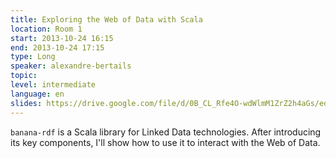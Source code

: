 ```yaml
---
title: Exploring the Web of Data with Scala
location: Room 1
start: 2013-10-24 16:15
end: 2013-10-24 17:15
type: Long
speaker: alexandre-bertails
topic: 
level: intermediate
language: en
slides: https://drive.google.com/file/d/0B_CL_Rfe4O-wdWlmM1ZrZ2h4aGs/edit?usp=sharing
---
```


`banana-rdf` is a Scala library for Linked Data technologies. After introducing its key components, I'll show how to use it to interact with the Web of Data.
